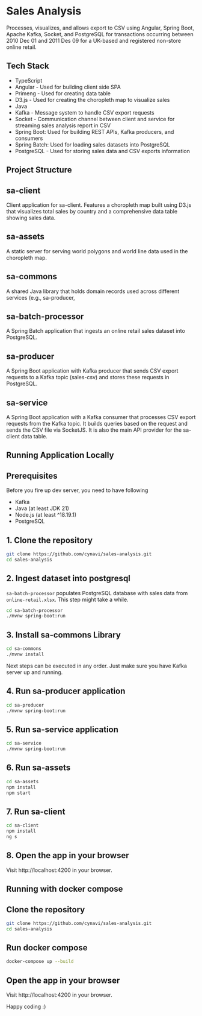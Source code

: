 # Sales Analysis
Processes, visualizes, and allows export to CSV using Angular, Spring Boot, Apache Kafka, Socket, and PostgreSQL
for transactions occurring between 2010 Dec 01 and 2011 Des 09 for a UK-based and registered non-store online retail.

## Tech Stack
- TypeScript
- Angular - Used for building client side SPA
- Primeng - Used for creating data table
- D3.js - Used for creating the choropleth map to visualize sales
- Java
- Kafka - Message system to handle CSV export requests
- Socket - Communication channel between client and service for streaming sales analysis report in CSV
- Spring Boot: Used for building REST APIs, Kafka producers, and consumers
- Spring Batch: Used for loading sales datasets into PostgreSQL
- PostgreSQL - Used for storing sales data and CSV exports information

## Project Structure

## sa-client
Client application for sa-client. Features a choropleth map built using D3.js that visualizes total sales by country
and a comprehensive data table showing sales data.

## sa-assets
A static server for serving world polygons and world line data used in the choropleth map.

## sa-commons
A shared Java library that holds domain records used across different services (e.g., sa-producer, 

## sa-batch-processor
A Spring Batch application that ingests an online retail sales dataset into PostgreSQL.

## sa-producer
A Spring Boot application with Kafka producer that sends CSV export requests to a Kafka topic (sales-csv)
and stores these requests in PostgreSQL.

## sa-service
A Spring Boot application with a Kafka consumer that processes CSV export requests from the Kafka topic. It builds
queries based on the request and sends the CSV file via SocketJS. It is also the main API provider for the 
sa-client data table.

## Running Application Locally

## Prerequisites
Before you fire up dev server, you need to have following
- Kafka
- Java (at least JDK 21)
- Node.js (at least ^18.19.1)
- PostgreSQL 

## 1. Clone the repository
```bash
git clone https://github.com/cynavi/sales-analysis.git
cd sales-analysis
```

## 2. Ingest dataset into postgresql
`sa-batch-processor` populates PostgreSQL database with sales data from `online-retail.xlsx`. This step might take
a while.
```bash
cd sa-batch-processor
./mvnw spring-boot:run
```

## 3. Install sa-commons Library
```bash
cd sa-commons
./mvnw install
```

Next steps can be executed in any order. Just make sure you have Kafka server up and running.

## 4. Run sa-producer application
```bash
cd sa-producer
./mvnw spring-boot:run
```

## 5. Run sa-service application
```bash
cd sa-service
./mvnw spring-boot:run
```

## 6. Run sa-assets
```bash
cd sa-assets
npm install
npm start
```

## 7. Run sa-client
```bash
cd sa-client
npm install
ng s
```

## 8. Open the app in your browser
Visit http://localhost:4200 in your browser.

## Running with docker compose

## Clone the repository
```bash
git clone https://github.com/cynavi/sales-analysis.git
cd sales-analysis
```

## Run docker compose
```bash
docker-compose up --build
```
## Open the app in your browser
Visit http://localhost:4200 in your browser.

Happy coding :)